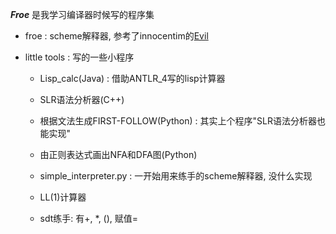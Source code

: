 ***Froe*** 是我学习编译器时候写的程序集

* froe : scheme解释器, 参考了innocentim的[Evil](https://github.com/innocentim/Evil)

* little tools : 写的一些小程序

	* Lisp_calc(Java) : 借助ANTLR_4写的lisp计算器
	
	* SLR语法分析器(C++)
	
	* 根据文法生成FIRST-FOLLOW(Python) : 其实上个程序"SLR语法分析器也能实现"

	* 由正则表达式画出NFA和DFA图(Python)  

	* simple_interpreter.py : 一开始用来练手的scheme解释器, 没什么实现

	* LL(1)计算器

	* sdt练手: 有+, *, (), 赋值=
